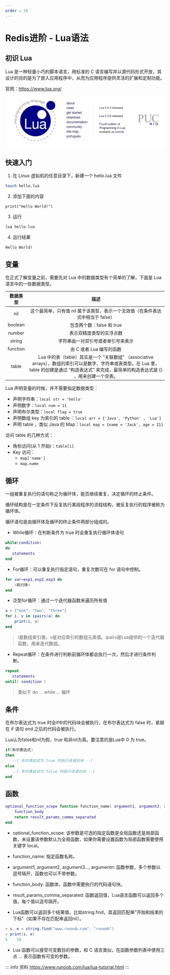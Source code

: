 ```yaml
---
order : 18
---
```

# Redis进阶 - Lua语法

## 初识 Lua

Lua 是一种轻量小巧的脚本语言，用标准的 C 语言编写并以源代码形式开放，其设计的目的是为了嵌入应用程序中，从而为应用程序提供灵活的扩展和定制功能。

官网：https://www.lua.org/

![](../../../../assets/redis-advance-lua-language/2023-08-26-20-27-16.png)

## 快速入门

1. 在 Linux 虚拟机的任意目录下，新建一个 hello.lua 文件

```sh
touch hello.lua
```

2. 添加下面的内容

```text
print("Hello World!")
```

3. 运行

```sh
lua hello.lua
```

4. 运行结果

```text
Hello World!
```

## 变量

在正式了解变量之前，需要先对 Lua 中的数据类型有个简单的了解，下面是 Lua 语言中的一些数据类型。

|数据类型|描述|
|:---:|:---:|
|nil|这个最简单，只有值 nil 属于该类型，表示一个无效值（在条件表达式中相当于 false）|
|boolean|包含两个数：false 和 true |
|number|表示双精度类型的实浮点数|
|string|字符串由一对双引号或者单引号来表示|
|function|由 C 或者 Lua 编写的函数|
|table|Lua 中的表（table）其实是一个 “关联数组” （associative arrays），数组的索引可以是数字、字符串或表类型。在 Lua 里，table 的创建是通过 “构造表达式” 来完成，最简单的构造表达式是 {} ，用来创建一个空表。|

Lua 声明变量的时候，并不需要指定数据类型：

- 声明字符串：`local str = 'hello'`
- 声明数字：`local num = 21`
- 声明布尔类型：`local flag = true`
- 声明数组 key 为索引的 table ：`local arr = {'Java', 'Python' , 'Lua'}`
- 声明 table ，类似 Java 的 Map：`local map = {name = 'Jack', age = 21}`

访问 table 的几种方式：
- 角标访问(从 1 开始)：`table[1]`
- Key 访问：
    - `map['name']`
    - `map.name`

## 循环

一组被重复执行的语句称之为循环体，能否继续重复，决定循环的终止条件。

循环结构是在一定条件下反复执行某段程序的流程结构，被反复执行的程序被称为循环体。

循环语句是由循环体及循环的终止条件两部分组成的。

- While循环：在判断条件为 true 时会重复执行循环体语句

```lua
while(condition)
do
   statements
end
```

- For循环：可以重复执行指定语句，重复次数可在 for 语句中控制。

```lua
for var=exp1,exp2,exp3 do  
    <执行体>  
end  
```

- 泛型for循环：通过一个迭代器函数来遍历所有值

```lua
a = {"one", "two", "three"}
for i, v in ipairs(a) do
    print(i, v)
end
```
> i是数组索引值，v是对应索引的数组元素值。ipairs是Lua提供的一个迭代器函数，用来迭代数组。

- Repeat循环：在条件进行判断前循环体都会执行一次，然后才进行条件判断。

```lua
repeat
   statements
until( condition )
```

> 类似于 do ... while ... 循环

## 条件

在布尔表达式为 true 时会if中的代码块会被执行，在布尔表达式为 false 时，紧跟在 if 语句 end 之后的代码会被执行。

Lua认为false和nil为假，true 和非nil为真。要注意的是Lua中 0 为 true。

```lua
if(布尔表达式)
then
   --[ 布尔表达式为 true 时执行该语句块 --]
else
   --[ 布尔表达式为 false 时执行该语句块 --]
end
```

## 函数

```lua
optional_function_scope function function_name( argument1, argument2, argument3..., argumentn)
    function_body
    return result_params_comma_separated
end
```

- optional_function_scope: 该参数是可选的指定函数是全局函数还是局部函数，未设置该参数默认为全局函数，如果你需要设置函数为局部函数需要使用关键字 local。

- function_name: 指定函数名称。

- argument1, argument2, argument3..., argumentn: 函数参数，多个参数以逗号隔开，函数也可以不带参数。

- function_body: 函数体，函数中需要执行的代码语句块。

- result_params_comma_separated: 函数返回值，Lua语言函数可以返回多个值，每个值以逗号隔开。

- Lua函数可以返回多个结果值，比如string.find，其返回匹配串"开始和结束的下标"（如果不存在匹配串返回nil）。

```lua
> s, e = string.find("www.runoob.com", "runoob") 
> print(s, e)
5    10
```

- Lua 函数可以接受可变数目的参数，和 C 语言类似，在函数参数列表中使用三点 ... 表示函数有可变的参数。

::: info 资料
https://www.runoob.com/lua/lua-tutorial.html
:::